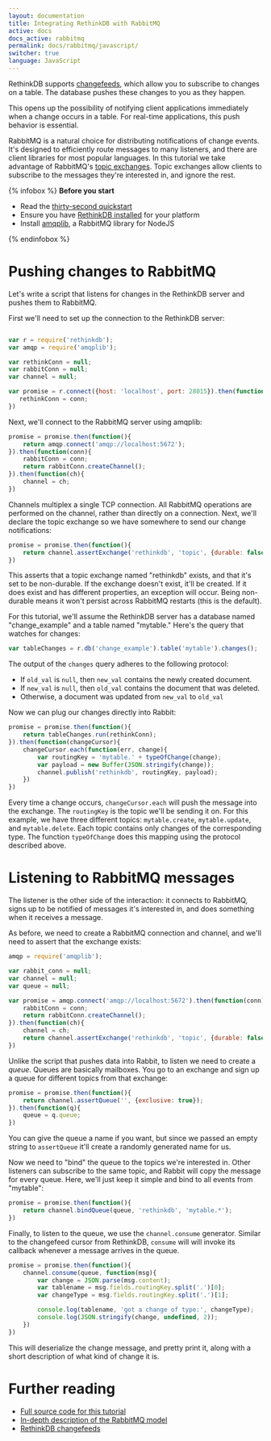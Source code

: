 ```yaml
---
layout: documentation
title: Integrating RethinkDB with RabbitMQ
active: docs
docs_active: rabbitmq
permalink: docs/rabbitmq/javascript/
switcher: true
language: JavaScript
---
```


RethinkDB supports [changefeeds](/docs/changefeeds), which allow you
to subscribe to changes on a table. The database pushes these changes
to you as they happen.

This opens up the possibility of notifying client applications
immediately when a change occurs in a table. For real-time
applications, this push behavior is essential.

RabbitMQ is a natural choice for distributing notifications of change
events. It's designed to efficiently route messages to many listeners,
and there are client libraries for most popular languages. In this
tutorial we take advantage of RabbitMQ's
[topic exchanges](https://www.rabbitmq.com/tutorials/amqp-concepts.html#topic-exchange).
Topic exchanges allow clients to subscribe to the messages they're
interested in, and ignore the rest.

{% infobox %}
**Before you start**

* Read the [thirty-second quickstart](/docs/quickstart)
* Ensure you have [RethinkDB installed](/docs/install) for your platform
* Install [amqplib](//http://www.squaremobius.net/amqp.node/), a RabbitMQ library for NodeJS

{% endinfobox %}

# Pushing changes to RabbitMQ #

Let's write a script that listens for changes in the RethinkDB server
and pushes them to RabbitMQ.

First we'll need to set up the connection to the RethinkDB server:

```javascript

var r = require('rethinkdb');
var amqp = require('amqplib');

var rethinkConn = null;
var rabbitConn = null;
var channel = null;

var promise = r.connect({host: 'localhost', port: 28015}).then(function(conn){
   rethinkConn = conn;
})
```

Next, we'll connect to the RabbitMQ server using amqplib:

```javascript
promise = promise.then(function(){
    return amqp.connect('amqp://localhost:5672');
}).then(function(conn){
    rabbitConn = conn;
    return rabbitConn.createChannel();
}).then(function(ch){
    channel = ch;
})
```

Channels multiplex a single TCP connection. All RabbitMQ operations
are performed on the channel, rather than directly on a
connection. Next, we'll declare the topic exchange so we have
somewhere to send our change notifications:

```javascript
promise = promise.then(function(){
    return channel.assertExchange('rethinkdb', 'topic', {durable: false});
})
```

This asserts that a topic exchange named "rethinkdb" exists, and that
it's set to be non-durable. If the exchange doesn't exist, it'll be
created. If it does exist and has different properties, an exception
will occur. Being non-durable means it won't persist across RabbitMQ
restarts (this is the default).

For this tutorial, we'll assume the RethinkDB server has a database
named "change_example" and a table named "mytable." Here's the query
that watches for changes:

```javascript
var tableChanges = r.db('change_example').table('mytable').changes();
```

The output of the `changes` query adheres to the following protocol:

* If `old_val` is `null`, then `new_val` contains the newly created document.
* If `new_val` is `null`, then `old_val` contains the document that was deleted.
* Otherwise, a document was updated from `new_val` to `old_val`

Now we can plug our changes directly into Rabbit:

```javascript
promise = promise.then(function(){
    return tableChanges.run(rethinkConn);
}).then(function(changeCursor){
    changeCursor.each(function(err, change){
        var routingKey = 'mytable.' + typeOfChange(change);
        var payload = new Buffer(JSON.stringify(change));
        channel.publish('rethinkdb', routingKey, payload);
    })
})
```

Every time a change occurs, `changeCursor.each` will push the message
into the exchange. The `routingKey` is the topic we'll be sending it
on. For this example, we have three different topics:
`mytable.create`, `mytable.update`, and `mytable.delete`. Each topic
contains only changes of the corresponding type. The function
`typeOfChange` does this mapping using the protocol described above.

# Listening to RabbitMQ messages #

The listener is the other side of the interaction: it connects to
RabbitMQ, signs up to be notified of messages it's interested in, and
does something when it receives a message.

As before, we need to create a RabbitMQ connection and channel, and
we'll need to assert that the exchange exists:

```javascript
amqp = require('amqplib');

var rabbit_conn = null;
var channel = null;
var queue = null;

var promise = amqp.connect('amqp://localhost:5672').then(function(conn){
    rabbitConn = conn;
    return rabbitConn.createChannel();
}).then(function(ch){
    channel = ch;
    return channel.assertExchange('rethinkdb', 'topic', {durable: false});
})
```

Unlike the script that pushes data into Rabbit, to listen we need to
create a _queue_. Queues are basically mailboxes. You go to an
exchange and sign up a queue for different topics from that exchange:

```javascript
promise = promise.then(function(){
    return channel.assertQueue('', {exclusive: true});
}).then(function(q){
    queue = q.queue;
})
```

You can give the queue a name if you want, but since we passed an
empty string to `assertQueue` it'll create a randomly generated name
for us.

Now we need to "bind" the queue to the topics we're interested
in. Other listeners can subscribe to the same topic, and Rabbit will
copy the message for every queue. Here, we'll just keep it simple and
bind to all events from "mytable":

```javascript
promise = promise.then(function(){
    return channel.bindQueue(queue, 'rethinkdb', 'mytable.*');
})
```

Finally, to listen to the queue, we use the `channel.consume`
generator. Similar to the changefeed cursor from RethinkDB, `consume`
will will invoke its callback whenever a message arrives in the queue.

```javascript
promise = promise.then(function(){
    channel.consume(queue, function(msg){
        var change = JSON.parse(msg.content);
        var tablename = msg.fields.routingKey.split('.')[0];
        var changeType = msg.fields.routingKey.split('.')[1];

        console.log(tablename, 'got a change of type:', changeType);
        console.log(JSON.stringify(change, undefined, 2));
    })
})
```

This will deserialize the change message, and pretty print it, along
with a short description of what kind of change it is.

# Further reading #

* [Full source code for this tutorial](http://github.com/rethinkdb/example-rabbitmq/tree/master/javascript)
* [In-depth description of the RabbitMQ model](https://www.rabbitmq.com/tutorials/amqp-concepts.html)
* [RethinkDB changefeeds](/docs/changefeeds)
